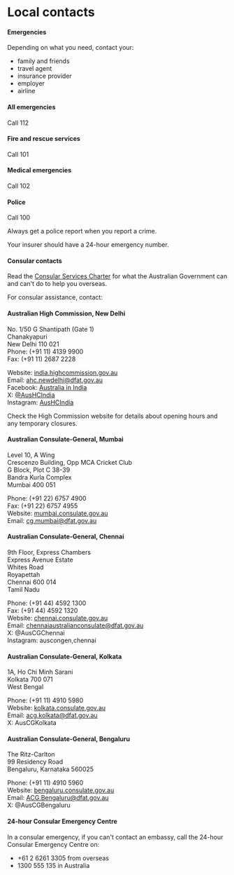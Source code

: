 # Local contacts

#### Emergencies

Depending on what you need, contact your:

* family and friends
* travel agent
* insurance provider
* employer
* airline

#### All emergencies

Call 112

#### Fire and rescue services

Call 101

#### Medical emergencies

Call 102

#### Police

Call 100

Always get a police report when you report a crime.

Your insurer should have a 24-hour emergency number.

#### Consular contacts

Read the [Consular Services Charter](/consular-services/consular-services-charter "Consular Services Charter") for what the Australian Government can and can't do to help you overseas.

For consular assistance, contact:

#### Australian High Commission, New Delhi

No. 1/50 G Shantipath (Gate 1)  
Chanakyapuri  
New Delhi 110 021  
Phone: (+91 11) 4139 9900  
Fax: (+91 11) 2687 2228

Website: [india.highcommission.gov.au](http://www.india.highcommission.gov.au/ndli/home.html)  
Email: [ahc.newdelhi@dfat.gov.au](mailto:ahc.newdelhi@dfat.gov.au)  
Facebook: [Australia in India](https://www.facebook.com/australianhighcommissionindia)  
X: [@AusHCIndia](https://twitter.com/aushcindia)  
Instagram: [AusHCIndia](https://www.instagram.com/aushcindia/)

Check the High Commission website for details about opening hours and any temporary closures.

#### Australian Consulate-General, Mumbai

Level 10, A Wing  
Crescenzo Building, Opp MCA Cricket Club  
G Block, Plot C 38-39  
Bandra Kurla Complex  
Mumbai 400 051

Phone: (+91 22) 6757 4900  
Fax: (+91 22) 6757 4955  
Website: [mumbai.consulate.gov.au](https://mumbai.consulate.gov.au/)  
Email: [cg.mumbai@dfat.gov.au](mailto:cg.mumbai@dfat.gov.au)

#### Australian Consulate-General, Chennai

9th Floor, Express Chambers  
Express Avenue Estate  
Whites Road  
Royapettah  
Chennai 600 014  
Tamil Nadu

Phone: (+91 44) 4592 1300  
Fax: (+91 44) 4592 1320  
Website: [chennai.consulate.gov.au](http://chennai.consulate.gov.au/)  
Email: [chennaiaustralianconsulate@dfat.gov.au](mailto:chennaiaustralianconsulate@dfat.gov.au)  
X: @AusCGChennai  
Instagram: auscongen,chennai

#### Australian Consulate-General, Kolkata

1A, Ho Chi Minh Sarani  
Kolkata 700 071  
West Bengal

Phone: (+91 11) 4910 5980  
Website: [kolkata.consulate.gov.au](https://kolkata.consulate.gov.au/)   
Email: [acg.kolkata@dfat.gov.au](mailto:acg.kolkata@dfat.gov.au)  
X: AusCGKolkata

#### Australian Consulate-General, Bengaluru

The Ritz-Carlton  
99 Residency Road  
Bengaluru, Karnataka 560025

Phone: (+91 11) 4910 5960  
Website: [bengaluru.consulate.gov.au](https://bengaluru.consulate.gov.au/)  
Email: [ACG.Bengaluru@dfat.gov.au](mailto:ACG.Bengaluru@dfat.gov.au)  
X: @AusCGBengaluru

#### 24-hour Consular Emergency Centre

In a consular emergency, if you can't contact an embassy, call the 24-hour Consular Emergency Centre on:

* +61 2 6261 3305 from overseas
* 1300 555 135 in Australia